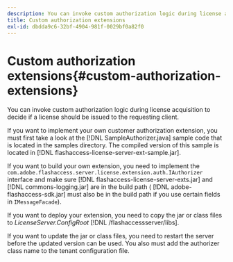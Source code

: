```yaml
---
description: You can invoke custom authorization logic during license acquisition to decide if a license should be issued to the requesting client.
title: Custom authorization extensions
exl-id: dbdda9c6-32bf-4904-981f-0029bf0a82f0
---
```

# Custom authorization extensions{#custom-authorization-extensions}

You can invoke custom authorization logic during license acquisition to decide if a license should be issued to the requesting client.

If you want to implement your own customer authorization extension, you must first take a look at the [!DNL SampleAuthorizer.java] sample code that is located in the samples directory. The compiled version of this sample is located in [!DNL flashaccess-license-server-ext-sample.jar].

If you want to build your own extension, you need to implement the `com.adobe.flashaccess.server.license.extension.auth.IAuthorizer` interface and make sure [!DNL flashaccess-license-server-exts.jar] and [!DNL commons-logging.jar] are in the build path ( [!DNL adobe-flashaccess-sdk.jar] must also be in the build path if you use certain fields in `IMessageFacade`).

If you want to deploy your extension, you need to copy the jar or class files to *LicenseServer.ConfigRoot* [!DNL /flashaccessserver/libs].

If you want to update the jar or class files, you need to restart the server before the updated version can be used. You also must add the authorizer class name to the tenant configuration file.
